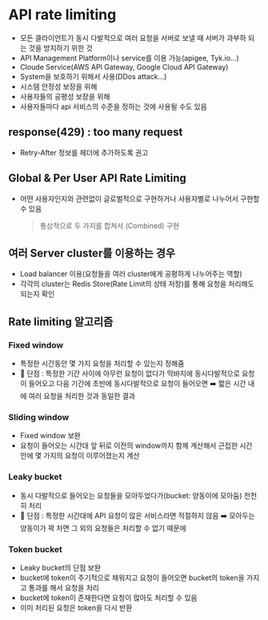 # API rate limiting

- 모든 클라이언트가 동시 다발적으로 여러 요청을 서버로 보낼 때 서버가 과부하 되는 것을 방지하기 위한 것
- API Management Platform이나 service를 이용 가능(apigee, Tyk.io...)
- Cloude Service(AWS API Gateway, Google Cloud API Gateway)
- System을 보호하기 위해서 사용(DDos attack...)
- 시스템 안정성 보장을 위해
- 사용자들의 공평성 보장을 위해
- 사용자들마다 api 서비스의 수준을 정하는 것에 사용될 수도 있음

## response(429) : too many request

- Retry-After 정보를 헤더에 추가하도록 권고

## Global & Per User API Rate Limiting

- 어떤 사용자인지와 관련없이 글로벌적으로 구현하거나 사용자별로 나누어서 구현할 수 있음
  > 통상적으로 두 가지를 합쳐서 (Combined) 구현

## 여러 Server cluster를 이용하는 경우

- Load balancer 이용(요청들을 여러 cluster에게 공평하게 나누어주는 역할)
- 각각의 cluster는 Redis Store(Rate Limit의 상태 저장)를 통해 요청을 처리해도 되는지 확인

## Rate limiting 알고리즘

### Fixed window

- 특정한 시간동안 몇 가지 요청을 처리할 수 있는지 정해줌
- 🚨 단점 : 특정한 기간 사이에 아무런 요청이 없다가 막바지에 동시다발적으로 요청이 들어오고 다음 기간에 초반에 동시다발적으로 요청이 들어오면 ➡️ 짧은 시간 내에 여러 요청을 처리한 것과 동일한 결과

### Sliding window

- Fixed window 보완
- 요청이 들어오는 시간대 앞 뒤로 이전의 window까지 함께 계산해서 근접한 시간 안에 몇 가지의 요청이 이루어졌는지 계산

### Leaky bucket

- 동시 다발적으로 들어오는 요청들을 모아두었다가(bucket: 양동이에 모아둠) 천천히 처리
- 🚨 단점 : 특정한 시간대에 API 요청이 많은 서비스라면 적절하지 않음 ➡️ 모아두는 양동이가 꽉 차면 그 외의 요청들은 처리할 수 없기 때문에

### Token bucket

- Leaky bucket의 단점 보완
- bucket에 token이 주기적으로 채워지고 요청이 들어오면 bucket의 token을 가지고 통과를 해서 요청을 처리
- bucket에 token이 존재한다면 요청이 많아도 처리할 수 있음
- 이미 처리된 요청은 token을 다시 반환
